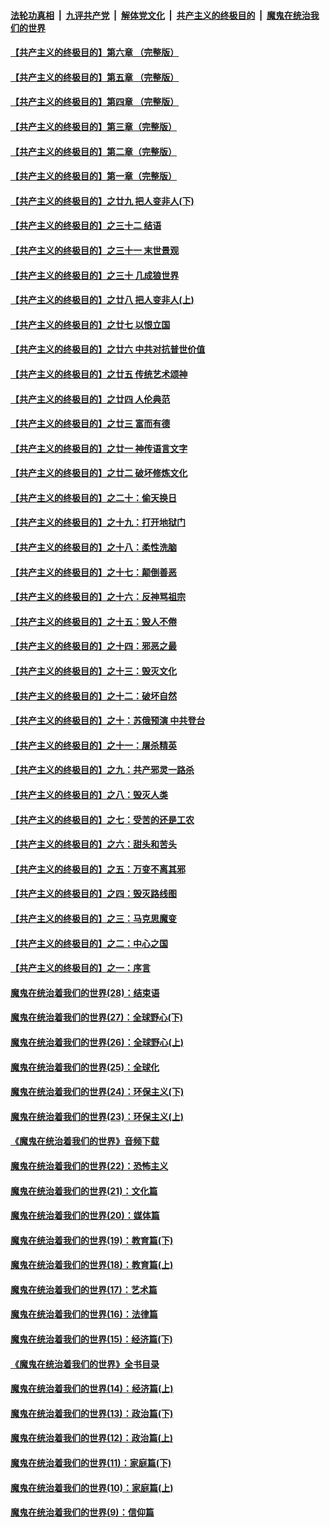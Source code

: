 

####  [法轮功真相](../../../../basic/blob/master/README.md?t=06221231) &nbsp;|&nbsp; [九评共产党](../../../../9ping.md/blob/master/README.md?t=06221231) &nbsp;|&nbsp; [解体党文化](../../../../jtdwh.md/blob/master/README.md?t=06221231)  &nbsp;|&nbsp; [共产主义的终极目的](../../../../gczydzjmd.md/blob/master/README.md?t=06221231) &nbsp;|&nbsp; [魔鬼在统治我们的世界](../../../../mgztzwmdsj.md/blob/master/README.md?t=06221231) 

#### [【共产主义的终极目的】第六章 （完整版）](../pages/nsc422/n11428913.md?t=06221231) 

#### [【共产主义的终极目的】第五章 （完整版）](../pages/nsc422/n11428912.md?t=06221231) 

#### [【共产主义的终极目的】第四章 （完整版）](../pages/nsc422/n11428907.md?t=06221231) 

#### [【共产主义的终极目的】第三章（完整版）](../pages/nsc422/n11428848.md?t=06221231) 

#### [【共产主义的终极目的】第二章（完整版）](../pages/nsc422/n11428831.md?t=06221231) 

#### [【共产主义的终极目的】第一章（完整版）](../pages/nsc422/n11417651.md?t=06221231) 

#### [【共产主义的终极目的】之廿九 把人变非人(下)](../pages/nsc422/n11344140.md?t=06221231) 

#### [【共产主义的终极目的】之三十二 结语](../pages/nsc422/n11360535.md?t=06221231) 

#### [【共产主义的终极目的】之三十一 末世景观](../pages/nsc422/n11351129.md?t=06221231) 

#### [【共产主义的终极目的】之三十 几成狼世界](../pages/nsc422/n11348280.md?t=06221231) 

#### [【共产主义的终极目的】之廿八 把人变非人(上)](../pages/nsc422/n11340492.md?t=06221231) 

#### [【共产主义的终极目的】之廿七 以恨立国](../pages/nsc422/n11336944.md?t=06221231) 

#### [【共产主义的终极目的】之廿六 中共对抗普世价值](../pages/nsc422/n11324785.md?t=06221231) 

#### [【共产主义的终极目的】之廿五 传统艺术颂神](../pages/nsc422/n11296396.md?t=06221231) 

#### [【共产主义的终极目的】之廿四 人伦典范](../pages/nsc422/n11296397.md?t=06221231) 

#### [【共产主义的终极目的】之廿三 富而有德](../pages/nsc422/n11283598.md?t=06221231) 

#### [【共产主义的终极目的】之廿一 神传语言文字](../pages/nsc422/n11263265.md?t=06221231) 

#### [【共产主义的终极目的】之廿二 破坏修炼文化](../pages/nsc422/n11245728.md?t=06221231) 

#### [【共产主义的终极目的】之二十：偷天换日](../pages/nsc422/n11238846.md?t=06221231) 

#### [【共产主义的终极目的】之十九：打开地狱门](../pages/nsc422/n11206376.md?t=06221231) 

#### [【共产主义的终极目的】之十八：柔性洗脑](../pages/nsc422/n11199994.md?t=06221231) 

#### [【共产主义的终极目的】之十七：颠倒善恶](../pages/nsc422/n11179782.md?t=06221231) 

#### [【共产主义的终极目的】之十六：反神骂祖宗](../pages/nsc422/n11166798.md?t=06221231) 

#### [【共产主义的终极目的】之十五：毁人不倦](../pages/nsc422/n11166792.md?t=06221231) 

#### [【共产主义的终极目的】之十四：邪恶之最](../pages/nsc422/n11150249.md?t=06221231) 

#### [【共产主义的终极目的】之十三：毁灭文化](../pages/nsc422/n11135227.md?t=06221231) 

#### [【共产主义的终极目的】之十二：破坏自然](../pages/nsc422/n11135214.md?t=06221231) 

#### [【共产主义的终极目的】之十：苏俄预演 中共登台](../pages/nsc422/n11118424.md?t=06221231) 

#### [【共产主义的终极目的】之十一：屠杀精英](../pages/nsc422/n11118442.md?t=06221231) 

#### [【共产主义的终极目的】之九：共产邪灵一路杀](../pages/nsc422/n11114139.md?t=06221231) 

#### [【共产主义的终极目的】之八：毁灭人类](../pages/nsc422/n11108503.md?t=06221231) 

#### [【共产主义的终极目的】之七：受苦的还是工农](../pages/nsc422/n11101809.md?t=06221231) 

#### [【共产主义的终极目的】之六：甜头和苦头](../pages/nsc422/n11096971.md?t=06221231) 

#### [【共产主义的终极目的】之五：万变不离其邪](../pages/nsc422/n11091285.md?t=06221231) 

#### [【共产主义的终极目的】之四：毁灭路线图](../pages/nsc422/n11086284.md?t=06221231) 

#### [【共产主义的终极目的】之三：马克思魔变](../pages/nsc422/n11061941.md?t=06221231) 

#### [【共产主义的终极目的】之二：中心之国](../pages/nsc422/n11047728.md?t=06221231) 

#### [【共产主义的终极目的】之一：序言](../pages/nsc422/n11086077.md?t=06221231) 

#### [魔鬼在统治着我们的世界(28)：结束语](../pages/nsc422/n10936246.md?t=06221231) 

#### [魔鬼在统治着我们的世界(27)：全球野心(下)](../pages/nsc422/n10928319.md?t=06221231) 

#### [魔鬼在统治着我们的世界(26)：全球野心(上)](../pages/nsc422/n10900318.md?t=06221231) 

#### [魔鬼在统治着我们的世界(25)：全球化](../pages/nsc422/n10788205.md?t=06221231) 

#### [魔鬼在统治着我们的世界(24)：环保主义(下)](../pages/nsc422/n10695307.md?t=06221231) 

#### [魔鬼在统治着我们的世界(23)：环保主义(上)](../pages/nsc422/n10688613.md?t=06221231) 

#### [《魔鬼在统治着我们的世界》音频下载](../pages/nsc422/n10635553.md?t=06221231) 

#### [魔鬼在统治着我们的世界(22)：恐怖主义](../pages/nsc422/n10614727.md?t=06221231) 

#### [魔鬼在统治着我们的世界(21)：文化篇](../pages/nsc422/n10597706.md?t=06221231) 

#### [魔鬼在统治着我们的世界(20)：媒体篇](../pages/nsc422/n10586579.md?t=06221231) 

#### [魔鬼在统治着我们的世界(19)：教育篇(下)](../pages/nsc422/n10564808.md?t=06221231) 

#### [魔鬼在统治着我们的世界(18)：教育篇(上)](../pages/nsc422/n10526970.md?t=06221231) 

#### [魔鬼在统治着我们的世界(17)：艺术篇](../pages/nsc422/n10499093.md?t=06221231) 

#### [魔鬼在统治着我们的世界(16)：法律篇](../pages/nsc422/n10485969.md?t=06221231) 

#### [魔鬼在统治着我们的世界(15)：经济篇(下)](../pages/nsc422/n10469975.md?t=06221231) 

#### [《魔鬼在统治着我们的世界》全书目录](../pages/nsc422/n10464261.md?t=06221231) 

#### [魔鬼在统治着我们的世界(14)：经济篇(上)](../pages/nsc422/n10457370.md?t=06221231) 

#### [魔鬼在统治着我们的世界(13)：政治篇(下)](../pages/nsc422/n10448270.md?t=06221231) 

#### [魔鬼在统治着我们的世界(12)：政治篇(上)](../pages/nsc422/n10444576.md?t=06221231) 

#### [魔鬼在统治着我们的世界(11)：家庭篇(下)](../pages/nsc422/n10440961.md?t=06221231) 

#### [魔鬼在统治着我们的世界(10)：家庭篇(上)](../pages/nsc422/n10435448.md?t=06221231) 

#### [魔鬼在统治着我们的世界(9)：信仰篇](../pages/nsc422/n10432159.md?t=06221231) 

